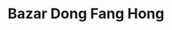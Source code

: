 ---
title: "Bazar Dong Fang Hong"
url: /sant-andreu-de-la-barca/bazar-dong-fang-hong/
shop: Kramladen
---